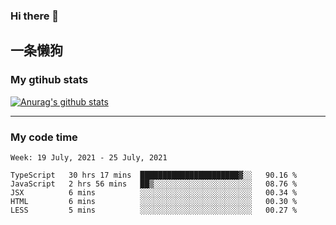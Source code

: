 ### Hi there 👋

## 一条懒狗
<!--
**kiss-me-quickly/kiss-me-quickly** is a ✨ _special_ ✨ repository because its `README.md` (this file) appears on your GitHub profile.

Here are some ideas to get you started:

- 🔭 I’m currently working on ...
- 🌱 I’m currently learning ...
- 👯 I’m looking to collaborate on ...
- 🤔 I’m looking for help with ...
- 💬 Ask me about ...
- 📫 How to reach me: ...
- 😄 Pronouns: ...
- ⚡ Fun fact: ...
-->


### My gtihub stats

[![Anurag's github stats](https://github-readme-stats.vercel.app/api?username=kiss-me-quickly)](https://github.com/anuraghazra/github-readme-stats)

***

### My code time

<!--START_SECTION:waka-->
```text
Week: 19 July, 2021 - 25 July, 2021

TypeScript   30 hrs 17 mins  ██████████████████████▓░░   90.16 % 
JavaScript   2 hrs 56 mins   ██▒░░░░░░░░░░░░░░░░░░░░░░   08.76 % 
JSX          6 mins          ░░░░░░░░░░░░░░░░░░░░░░░░░   00.34 % 
HTML         6 mins          ░░░░░░░░░░░░░░░░░░░░░░░░░   00.30 % 
LESS         5 mins          ░░░░░░░░░░░░░░░░░░░░░░░░░   00.27 % 
```
<!--END_SECTION:waka-->
